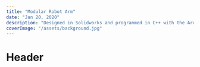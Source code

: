 ```yaml
---
title: "Modular Robot Arm"
date: "Jan 20, 2020"
description: "Designed in Solidworks and programmed in C++ with the Arduino IDE. This arm implements forwards and reverse kinematic algorithms"
coverImage: "/assets/background.jpg"
---
```


# Header
